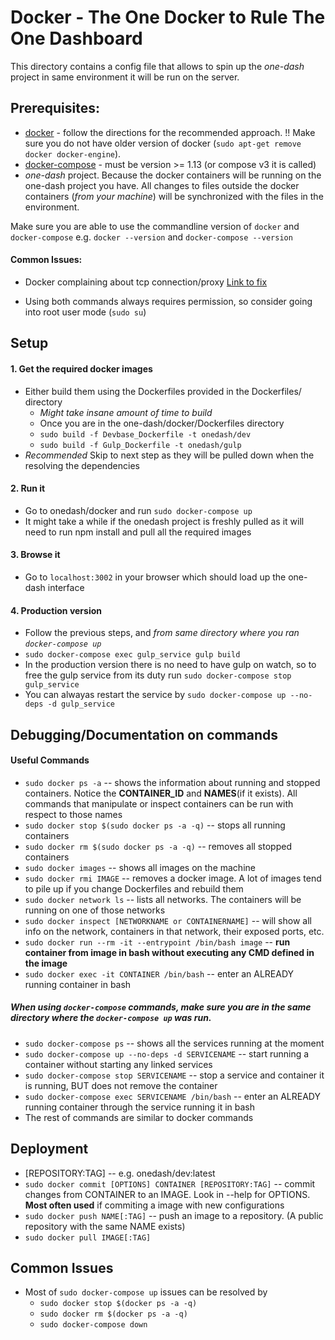 # Docker - The One Docker to Rule The One Dashboard

This directory contains a config file that allows to spin up the _one-dash_ project in same environment it will be run on the server.

## Prerequisites:
- [docker](https://docs.docker.com/engine/installation/linux/ubuntu/) - follow the directions for the recommended approach. !! Make sure you do not have older version of docker (`sudo apt-get remove docker docker-engine`).
- [docker-compose](https://docs.docker.com/compose/install/) - must be version >= 1.13 (or compose v3 it is called)
- *one-dash* project. Because the docker containers will be running on the one-dash project you have. All changes to files outside the docker containers (*from your machine*) will be synchronized with the files in the environment.

Make sure you are able to use the commandline version of `docker` and `docker-compose`
e.g. `docker --version` and `docker-compose --version`

#### Common Issues:
- Docker complaining about tcp connection/proxy [Link to fix](https://docs.docker.com/engine/admin/systemd/#httphttps-proxy)

- Using both commands always requires permission, so consider going into root user mode (`sudo su`)

## Setup

#### 1. Get the required docker images
- Either build them using the Dockerfiles provided in the Dockerfiles/ directory
    - *Might take insane amount of time to build*
    - Once you are in the one-dash/docker/Dockerfiles directory
    - `sudo build -f Devbase_Dockerfile -t onedash/dev`
    - `sudo build -f Gulp_Dockerfile -t onedash/gulp`
- *Recommended* Skip to next step as they will be pulled down when the resolving the dependencies

#### 2. Run it
- Go to onedash/docker and run `sudo docker-compose up`
- It might take a while if the onedash project is freshly pulled as it will need to run npm install and pull all the required images

#### 3. Browse it
- Go to `localhost:3002` in your browser which should load up the one-dash interface

#### 4. Production version
- Follow the previous steps, and *from same directory where you ran `docker-compose up`*
- `sudo docker-compose exec gulp_service gulp build`
- In the production version there is no need to have gulp on watch, so to free the gulp service from its duty run `sudo docker-compose stop gulp_service`
- You can alwayas restart the service by `sudo docker-compose up --no-deps -d gulp_service`


## Debugging/Documentation on commands

#### Useful Commands
- `sudo docker ps -a` -- shows the information about running and stopped containers. Notice the **CONTAINER_ID** and **NAMES**(if it exists). All commands that manipulate or inspect containers can be run with respect to those names
- `sudo docker stop $(sudo docker ps -a -q)` -- stops all running containers
- `sudo docker rm $(sudo docker ps -a -q)` -- removes all stopped containers
- `sudo docker images` -- shows all images on the machine
- `sudo docker rmi IMAGE` -- removes a docker image. A lot of images tend to pile up if you change Dockerfiles and rebuild them
- `sudo docker network ls` -- lists all networks. The containers will be running on one of those networks
- `sudo docker inspect [NETWORKNAME or CONTAINERNAME]` -- will show all info on the network, containers in that network, their exposed ports, etc.
- `sudo docker run --rm -it --entrypoint /bin/bash image` -- **run container from image in bash without executing any CMD defined in the image**
- `sudo docker exec -it CONTAINER /bin/bash` -- enter an ALREADY running container in bash

##### When using `docker-compose` commands, make sure you are in the same directory where the `docker-compose up` was run.

- `sudo docker-compose ps` -- shows all the services running at the moment
- `sudo docker-compose up --no-deps -d SERVICENAME` -- start running a container without starting any linked services
- `sudo docker-compose stop SERVICENAME` -- stop a service and container it is running, BUT does not remove the container
- `sudo docker-compose exec SERVICENAME /bin/bash` -- enter an ALREADY running container through the service running it in bash
- The rest of commands are similar to docker commands

## Deployment
- [REPOSITORY:TAG] -- e.g. onedash/dev:latest
- `sudo docker commit [OPTIONS] CONTAINER [REPOSITORY:TAG]` -- commit changes from CONTAINER to an IMAGE. Look in --help for OPTIONS. **Most often used** if commiting a image with new configurations
- `sudo docker push NAME[:TAG]` -- push an image to a repository. (A public repository with the same NAME exists)
- `sudo docker pull IMAGE[:TAG]`

## Common Issues
- Most of `sudo docker-compose up` issues can be resolved by
    - `sudo docker stop $(docker ps -a -q)`
    - `sudo docker rm $(docker ps -a -q)`
    - `sudo docker-compose down`
